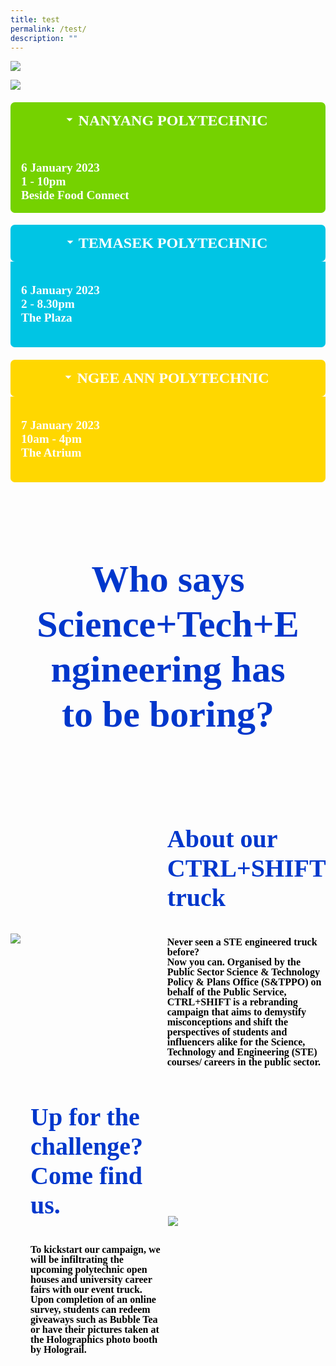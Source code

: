 ```yaml
---
title: test
permalink: /test/
description: ""
---
```

![](/images/who%20runs%20the%20world.png)

![](/images/giphy.gif)

<div class="wrap-collabsible">
  <input id="collapsible" class="toggle" type="checkbox" checked>
	<label for="collapsible" class="lbl-toggle">NANYANG POLYTECHNIC</label>
  <div class="collapsible-content">
    <div class="content-inner">
			<p> 6 January 2023 
			<br> 1 - 10pm 
			<br> Beside Food Connect </p>
    </div>
  </div>
</div>

<div class="wrap-collabsible">
	<input id="collapsible-2" class="toggle-2" type="checkbox" checked>
	<label for="collapsible-2" class="lbl-toggle-2">TEMASEK POLYTECHNIC</label>
  <div class="collapsible-content-2">
    <div class="content-inner-2">
			<p> 6 January 2023 
			<br> 2 - 8.30pm
			<br> The Plaza </p>
    </div>
  </div>
</div>

<div class="wrap-collabsible">
	<input id="collapsible-3" class="toggle-3" type="checkbox" checked>
	<label for="collapsible-3" class="lbl-toggle-3">NGEE ANN POLYTECHNIC</label>
  <div class="collapsible-content-3">
    <div class="content-inner-3">
			<p> 7 January 2023 
			<br> 10am - 4pm
			<br>The Atrium</p>
    </div>
  </div>
</div>

<style>
		input[type='checkbox'] { 
			display: none; 
		}
		.wrap-collabsible { 
			margin: 1.2rem 0; 
		} 
		.lbl-toggle, .lbl-toggle-2, .lbl-toggle-3 { 
			display: block; 
			font-weight: bold; 
			font-family: "Din Black"; 
			font-size: 1.5rem; 
			text-transform: uppercase; 
			text-align: center; 
			padding: 1rem; 
			color: #FFFFFF; 
			background: #75D200; 
			cursor: pointer; 
			border-radius: 7px; 
			transition: all 0.25s ease-out; 
		} 
	  .lbl-toggle-2 {
				background: #00C5E4;
	}
	   .lbl-toggle-3 {
				background: #FFD700;
		}
		.lbl-toggle:hover, .lbl-toggle-2:hover, .lbl-toggle-3:hover { 
			color: #FFF; 
		} 
		.lbl-toggle::before, .lbl-toggle-2::before, .lbl-toggle-3::before  { 
			content: ' '; 
			display: inline-block; 
			border-top: 5px solid transparent; 
			border-bottom: 5px solid transparent;
			border-left: 5px solid currentColor; 
			vertical-align: middle; 
			margin-right: .7rem; 
			transform: translateY(-2px); 
			transition: transform .2s ease-out; 
		}
		.toggle:checked + .lbl-toggle::before,  .toggle-2:checked + .lbl-toggle-2::before, .toggle-3:checked + .lbl-toggle-3::before {
			transform: rotate(90deg) translateX(-3px); 
		} 
		.collapsible-content,  .collapsible-content-2, .collapsible-content-3 { 
			max-height: 0px; 
			overflow: hidden;
			transition: max-height .25s ease-in-out; 
		} 
		.toggle:checked + .lbl-toggle + .collapsible-content,  .toggle-2:checked + .lbl-toggle-2 + .collapsible-content-2, .toggle-3:checked + .lbl-toggle-3 + .collapsible-content-3 { 
			max-height: 350px;
		} 
		.toggle:checked+.lbl-toggle { 
			border-bottom-right-radius: 0; 
			border-bottom-left-radius: 0; 
		} 
		.collapsible-content .content-inner, .collapsible-content-2 .content-inner-2, .collapsible-content-3 .content-inner-3 {
			background: #FFFFFF; 
			border-bottom: 1px solid #75D200; 
			border-bottom-left-radius: 7px ; 
			border-bottom-right-radius: 7px; 
	    border-right: 1px solid #75D200; 
			border-left: 1px solid #75D200;
			padding: .5rem 1rem; 
			display: block; 
			font-weight: bold; 
			font-family: "Din Black"; 
			font-size: 1.2rem;  
			text-align: left; 
			padding: 1rem; 
			color: #FFFFFF; 
			background: #75D200; 
		}
		.collapsible-content-2 .content-inner-2 {
				border-bottom: 1px solid  #00C5E4;
				border-right: 1px solid  #00C5E4;
				border-left: 1px solid #00C5E4;
				background: #00C5E4;
		}
			.collapsible-content-3 .content-inner-3 {
				border-bottom: 1px solid  #FFD700;
				border-right: 1px solid  #FFD700;
				border-left: 1px solid #FFD700;
				background: #FFD700;
		}
		.collapsible-content p { 
			margin-bottom: 0;
		}
		.who-says {
			display: block;
			font-weight: bold; 
			font-family: "Din Black"; 
			font-size: 60px;
			text-align: center; 
			padding: 2.5rem; 
			color: #0037CC;
			line-height: 72px; 
	}
	 .container-truck {
        display: flex;
        align-items: center;
        justify-content: center
      }
      img {
        max-width: 100%
      }
      .truck, .challenge {
        flex-basis: 50%
      }
      .about-truck-head, .challenge-head {
			display: block;
			font-weight: bold; 
			font-family: "Din Black"; 
			font-size: 2.5rem;
			text-align: left; 
			padding-left: 2rem; 
			color: #0037CC;
      }
		 .about-truck-para, .challenge-para {
				display: block;
				font-weight: bold; 
				font-family: "Din 2014"; 
				font-size: 1rem;
				line-height: 1;
				text-align: left; 
				padding-left: 2rem; 
				color: #000000;
      }
	.container-challenge {
        display: flex;
        align-items: center;
        justify-content: center
	
</style>

<div class="who-says"> 
	<p>Who says Science+Tech+Engineering has to be boring?</p>
</div>


  <div class="container-truck">
      <div class="truck">
        <img src="https://images.unsplash.com/photo-1600664356348-10686526af4f?ixlib=rb-4.0.3&ixid=MnwxMjA3fDB8MHxwaG90by1wYWdlfHx8fGVufDB8fHx8&auto=format&fit=crop&w=1475&q=80">
      </div>
      <div class="truck">
        <p class="about-truck-head">About our CTRL+SHIFT truck</p>
				<p class="about-truck-para"> Never seen a STE engineered truck before? 
					<br>Now you can. Organised by the Public Sector Science & Technology Policy & Plans Office (S&TPPO) on behalf of the Public Service, CTRL+SHIFT is a rebranding campaign that aims to demystify misconceptions and shift the perspectives of students and influencers alike for the Science, Technology and Engineering (STE) courses/ careers in the public sector. </p>
      </div>
    </div>
		
  <div class="container-challenge">
		<div class="challenge">
					<p class="challenge-head">Up for the challenge? Come find us.</p>
					<p class="challenge-para"> To kickstart our campaign, we will be infiltrating the upcoming polytechnic open houses and university career fairs with our event truck.
						<br> Upon completion of an online survey, students can redeem giveaways such as Bubble Tea or have their pictures taken at the Holographics photo booth by Holograil. </p>
				</div>    
		<div class="challenge">
					<img src="https://images.unsplash.com/photo-1600664356348-10686526af4f?ixlib=rb-4.0.3&ixid=MnwxMjA3fDB8MHxwaG90by1wYWdlfHx8fGVufDB8fHx8&auto=format&fit=crop&w=1475&q=80">
				</div>
    </div>